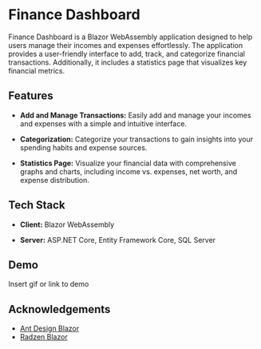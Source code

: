 
# Finance Dashboard

Finance Dashboard is a Blazor WebAssembly application designed to help users manage their incomes and expenses effortlessly. The application provides a user-friendly interface to add, track, and categorize financial transactions. Additionally, it includes a statistics page that visualizes key financial metrics.


## Features

- **Add and Manage Transactions:** Easily add and manage your incomes and expenses with a simple and intuitive interface.

- **Categorization:** Categorize your transactions to gain insights into your spending habits and expense sources.

- **Statistics Page:** Visualize your financial data with comprehensive graphs and charts, including income vs. expenses, net worth, and expense distribution.



## Tech Stack

- **Client:** Blazor WebAssembly 

- **Server:** ASP.NET Core, Entity Framework Core, SQL Server


## Demo

Insert gif or link to demo


## Acknowledgements

 - [Ant Design Blazor](https://antblazor.com/en-US/)
 - [Radzen Blazor](https://blazor.radzen.com/)

